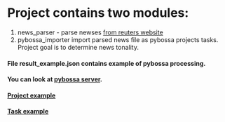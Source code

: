 # Project contains two modules:
 1. news_parser - parse newses [from reuters website](www.reuters.com)
 2. pybossa_importer import parsed news file as pybossa projects tasks. Project goal is to determine news tonality.
#### File result_example.json contains example of pybossa processing.
#### You can look at [pybossa server](ec2-18-194-103-85.eu-central-1.compute.amazonaws.com:5000). 
#### [Project example](http://ec2-18-194-103-85.eu-central-1.compute.amazonaws.com:5000/project/news-tonality/)
#### [Task example](http://ec2-18-194-103-85.eu-central-1.compute.amazonaws.com:5000/project/news-tonality/newtask)
